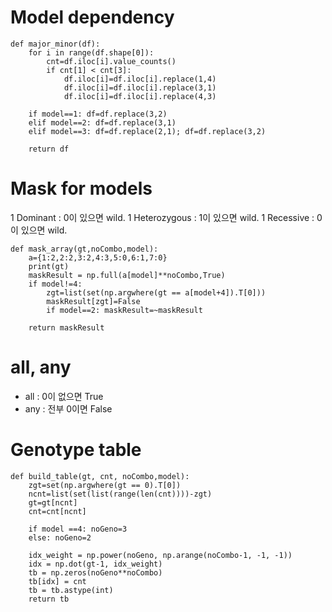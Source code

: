 # Model dependency
```
def major_minor(df):
    for i in range(df.shape[0]):
        cnt=df.iloc[i].value_counts()
        if cnt[1] < cnt[3]:
            df.iloc[i]=df.iloc[i].replace(1,4)
            df.iloc[i]=df.iloc[i].replace(3,1)
            df.iloc[i]=df.iloc[i].replace(4,3)

    if model==1: df=df.replace(3,2)
    elif model==2: df=df.replace(3,1)
    elif model==3: df=df.replace(2,1); df=df.replace(3,2)
    
    return df
```

# Mask for models
1 Dominant : 0이 있으면 wild.
1 Heterozygous : 1이 있으면 wild.
1 Recessive : 0이 있으면 wild.

```
def mask_array(gt,noCombo,model):
    a={1:2,2:2,3:2,4:3,5:0,6:1,7:0}
    print(gt)
    maskResult = np.full(a[model]**noCombo,True)
    if model!=4:
        zgt=list(set(np.argwhere(gt == a[model+4]).T[0]))
        maskResult[zgt]=False
        if model==2: maskResult=~maskResult

    return maskResult
```


# all, any

- all : 0이 없으면 True
- any : 전부 0이면 False

# Genotype table
```
def build_table(gt, cnt, noCombo,model):
    zgt=set(np.argwhere(gt == 0).T[0])
    ncnt=list(set(list(range(len(cnt))))-zgt)
    gt=gt[ncnt]
    cnt=cnt[ncnt]

    if model ==4: noGeno=3
    else: noGeno=2

    idx_weight = np.power(noGeno, np.arange(noCombo-1, -1, -1))
    idx = np.dot(gt-1, idx_weight)
    tb = np.zeros(noGeno**noCombo)
    tb[idx] = cnt
    tb = tb.astype(int)
    return tb
```
